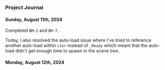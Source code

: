 ### Project Journal


#### Sunday, August 11th, 2024

Completed `BM-2` and `BM-7`.

Today, I also resolved the auto-load issue where I've tried to reference another auto-load within `ctor` instead of `_Ready`
which meant that the auto-load didn't get enough time to spawn in the scene tree.

#### Monday, August 12th, 2024